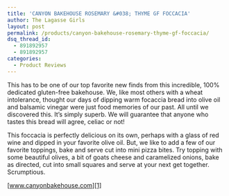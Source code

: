 ```yaml
---
title: 'CANYON BAKEHOUSE ROSEMARY &#038; THYME GF FOCCACIA'
author: The Lagasse Girls
layout: post
permalink: /products/canyon-bakehouse-rosemary-thyme-gf-foccacia/
dsq_thread_id:
  - 891892957
  - 891892957
categories:
  - Product Reviews
---
```

This has to be one of our top favorite new finds from this incredible, 100% dedicated gluten-free bakehouse. We, like most others with a wheat intolerance, thought our days of dipping warm focaccia bread into olive oil and balsamic vinegar were just food memories of our past. All until we discovered this. It’s simply superb. We will guarantee that anyone who tastes this bread will agree, celiac or not!

This foccacia is perfectly delicious on its own, perhaps with a glass of red wine and dipped in your favorite olive oil. But, we like to add a few of our favorite toppings, bake and serve cut into mini pizza bites. Try topping with some beautiful olives, a bit of goats cheese and caramelized onions, bake as directed, cut into small squares and serve at your next get together. Scrumptious.

[www.canyonbakehouse.com][1]

 [1]: http://www.canyonbakehouse.com